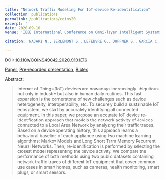 ```yaml
---
title: "Network Traffic Modeling For IoT-device Re-identification"
collection: publications
permalink: /publications/coins20
excerpt: ''
date: 2020-09-10
venue: 'IEEE International Conference on Omni-layer Intelligent Systems, 2020.'

citation: 'NAJARI N., BERLEMONT S., LEFEBVRE G., DUFFNER S., GARCIA C.
'
---
```

DOI: [10.1109/COINS49042.2020.9191376](10.1109/COINS49042.2020.9191376)

[Paper](https://ieeexplore.ieee.org/document/9191376), [Pre-recorded presentation](https://youtu.be/6X-NsWUzPEU), [Bibtex]()

Abstract:
> Internet of Things (IoT) devices are nowadays increasingly ubiquitous not only in industry but also in human daily routines. This fast expansion is the cornerstone of new challenges such as device heterogeneity, interoperability, etc. To securely build a sustainable IoT ecosystem, we start by accurately identifying all connected equipment. In this paper, we propose an accurate IoT device re-identification approach that models the network activity of devices connected to a Local Area Network by analyzing their traffic traces. Based on a device operating history, this approach learns a behavioral baseline of each appliance using two machine learning algorithms: Markov Models and Long Short Term Memory Recurrent Neural Networks. Then, re-identification is performed by selecting the closest model representing the device activity. We compare the performance of both methods using two public datasets containing network traffic traces of different IoT equipment that cover common use cases in smart homes, such as cameras, health monitoring, smart plugs, or smart sensors.


